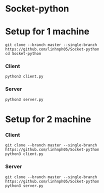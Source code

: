 # Socket-python

# Setup for 1 machine
```
git clone --branch master --single-branch https://github.com/linhnph05/Socket-python
cd Socket-python
```

### Client
```
python3 client.py
```

### Server
```
python3 server.py
```


# Setup for 2 machine
### Client
```
git clone --branch master --single-branch https://github.com/linhnph05/Socket-python
python3 client.py
```
### Server
```
git clone --branch master --single-branch https://github.com/linhnph05/Socket-python
python3 server.py
```
